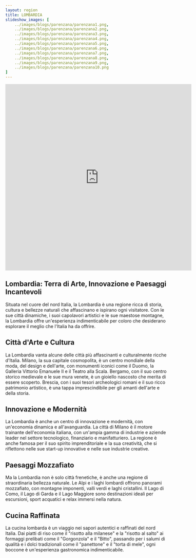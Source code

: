 ```yaml
---
layout: region
title: LOMBARDIA
slideshow_images: [
    ../images/blogs/parenzana/parenzana1.png,
    ../images/blogs/parenzana/parenzana2.png,
    ../images/blogs/parenzana/parenzana3.png,
    ../images/blogs/parenzana/parenzana4.png,
    ../images/blogs/parenzana/parenzana5.png,
    ../images/blogs/parenzana/parenzana6.png,
    ../images/blogs/parenzana/parenzana7.png,
    ../images/blogs/parenzana/parenzana8.png,
    ../images/blogs/parenzana/parenzana9.png,
    ../images/blogs/parenzana/parenzana10.png
]
---
```


<div class="maps-container">
    <iframe src="https://www.komoot.com/it-it/collection/2622662/embed" width="580" height="580" frameborder="0" scrolling="no"></iframe>
</div>

## Lombardia: Terra di Arte, Innovazione e Paesaggi Incantevoli

Situata nel cuore del nord Italia, la Lombardia è una regione ricca di storia, cultura e bellezze naturali che affascinano e ispirano ogni visitatore. Con le sue città dinamiche, i suoi capolavori artistici e le sue maestose montagne, la Lombardia offre un'esperienza indimenticabile per coloro che desiderano esplorare il meglio che l'Italia ha da offrire.

## Città d'Arte e Cultura

La Lombardia vanta alcune delle città più affascinanti e culturalmente ricche d'Italia. Milano, la sua capitale cosmopolita, è un centro mondiale della moda, del design e dell'arte, con monumenti iconici come il Duomo, la Galleria Vittorio Emanuele II e il Teatro alla Scala. Bergamo, con il suo centro storico medievale e le sue mura venete, è un gioiello nascosto che merita di essere scoperto. Brescia, con i suoi tesori archeologici romani e il suo ricco patrimonio artistico, è una tappa imprescindibile per gli amanti dell'arte e della storia.

## Innovazione e Modernità

La Lombardia è anche un centro di innovazione e modernità, con un'economia dinamica e all'avanguardia. La città di Milano è il motore trainante dell'economia italiana, con un'ampia gamma di industrie e aziende leader nel settore tecnologico, finanziario e manifatturiero. La regione è anche famosa per il suo spirito imprenditoriale e la sua creatività, che si riflettono nelle sue start-up innovative e nelle sue industrie creative.

## Paesaggi Mozzafiato

Ma la Lombardia non è solo città frenetiche, è anche una regione di straordinaria bellezza naturale. Le Alpi e i laghi lombardi offrono panorami mozzafiato, con montagne imponenti, valli verdi e laghi cristallini. Il Lago di Como, il Lago di Garda e il Lago Maggiore sono destinazioni ideali per escursioni, sport acquatici e relax immersi nella natura.

## Cucina Raffinata

La cucina lombarda è un viaggio nei sapori autentici e raffinati del nord Italia. Dai piatti di riso come il "risotto alla milanese" e la "risotto al salto" ai formaggi prelibati come il "Gorgonzola" e il "Bitto", passando per i salumi di qualità e i dolci tradizionali come il "panettone" e il "torta di mele", ogni boccone è un'esperienza gastronomica indimenticabile.
